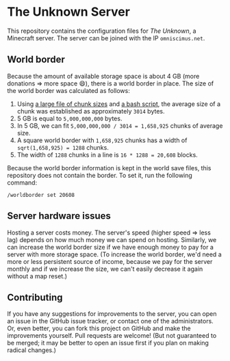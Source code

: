 # The Unknown Server

This repository contains the configuration files for *The Unknown*, a Minecraft server. The server can be joined with the IP `omniscimus.net`.

## World border

Because the amount of available storage space is about 4 GB (more donations => more space :smile:), there is a world border in place. The size of the world border was calculated as follows:

1. Using [a large file of chunk sizes](https://gist.github.com/haxney/813325) and [a bash script](https://gist.github.com/Omniscimus/0a38f99002c6ecf43cf7857601a76acc), the average size of a chunk was established as approximately `3014` bytes.
1. 5 GB is equal to `5,000,000,000` bytes.
1. In 5 GB, we can fit `5,000,000,000 / 3014 = 1,658,925` chunks of average size.
1. A square world border with `1,658,925` chunks has a width of `sqrt(1,658,925) = 1288` chunks.
1. The width of `1288` chunks in a line is `16 * 1288 = 20,608` blocks.

Because the world border information is kept in the world save files, this repository does not contain the border. To set it, run the following command:

`/worldborder set 20608`

## Server hardware issues

Hosting a server costs money. The server's speed (higher speed => less lag) depends on how much money we can spend on hosting. Similarly, we can increase the world border size if we have enough money to pay for a server with more storage space. (To increase the world border, we'd need a more or less persistent source of income, because we pay for the server monthly and if we increase the size, we can't easily decrease it again without a map reset.)

## Contributing

If you have any suggestions for improvements to the server, you can open an issue in the GitHub issue tracker, or contact one of the administrators. Or, even better, you can fork this project on GitHub and make the improvements yourself. Pull requests are welcome! (But not guaranteed to be merged; it may be better to open an issue first if you plan on making radical changes.)
